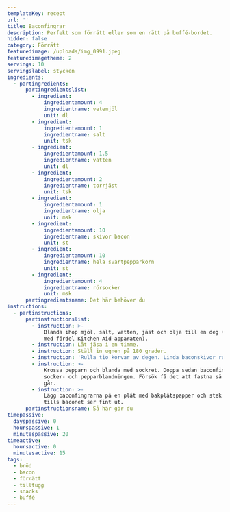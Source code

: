 ```yaml
---
templateKey: recept
url: ''
title: Baconfingrar
description: Perfekt som förrätt eller som en rätt på buffé-bordet.
hidden: false
category: Förrätt
featuredimage: /uploads/img_0991.jpeg
featuredimagetheme: 2
servings: 10
servingslabel: stycken
ingredients:
  - partingredients:
      partingredientslist:
        - ingredient:
            ingredientamount: 4
            ingredientname: vetemjöl
            unit: dl
        - ingredient:
            ingredientamount: 1
            ingredientname: salt
            unit: tsk
        - ingredient:
            ingredientamount: 1.5
            ingredientname: vatten
            unit: dl
        - ingredient:
            ingredientamount: 2
            ingredientname: torrjäst
            unit: tsk
        - ingredient:
            ingredientamount: 1
            ingredientname: olja
            unit: msk
        - ingredient:
            ingredientamount: 10
            ingredientname: skivor bacon
            unit: st
        - ingredient:
            ingredientamount: 10
            ingredientname: hela svartpepparkorn
            unit: st
        - ingredient:
            ingredientamount: 4
            ingredientname: rörsocker
            unit: msk
      partingredientsname: Det här behöver du
instructions:
  - partinstructions:
      partinstructionslist:
        - instruction: >-
            Blanda ihop mjöl, salt, vatten, jäst och olja till en deg (använd
            med fördel Kitchen Aid-apparaten).
        - instruction: Låt jäsa i en timme.
        - instruction: Ställ in ugnen på 180 grader.
        - instruction: 'Rulla tio korvar av degen. Linda baconskivor runt dem. '
        - instruction: >-
            Krossa pepparn och blanda med sockret. Doppa sedan baconfingrarna i
            socker- och pepparblandningen. Försök få det att fastna så gott det
            går.
        - instruction: >-
            Lägg baconfingrarna på en plåt med bakplåtspapper och stek i ugnen
            tills baconet ser fint ut.
      partinstructionsname: Så här gör du
timepassive:
  dayspassive: 0
  hourspassive: 1
  minutespassive: 20
timeactive:
  hoursactive: 0
  minutesactive: 15
tags:
  - bröd
  - bacon
  - förrätt
  - tilltugg
  - snacks
  - buffé
---
```

